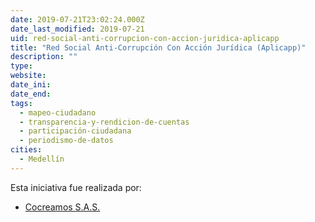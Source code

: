 ```yaml
---
date: 2019-07-21T23:02:24.000Z
date_last_modified: 2019-07-21
uid: red-social-anti-corrupcion-con-accion-juridica-aplicapp
title: "Red Social Anti-Corrupción Con Acción Jurídica (Aplicapp)"
description: ""
type: 
website: 
date_ini: 
date_end: 
tags:
  - mapeo-ciudadano
  - transparencia-y-rendicion-de-cuentas
  - participación-ciudadana
  - periodismo-de-datos
cities: 
  - Medellín
---
```


Esta iniciativa fue realizada por:

- [Cocreamos S.A.S.](/organizaciones/cocreamos-s-a-s)
